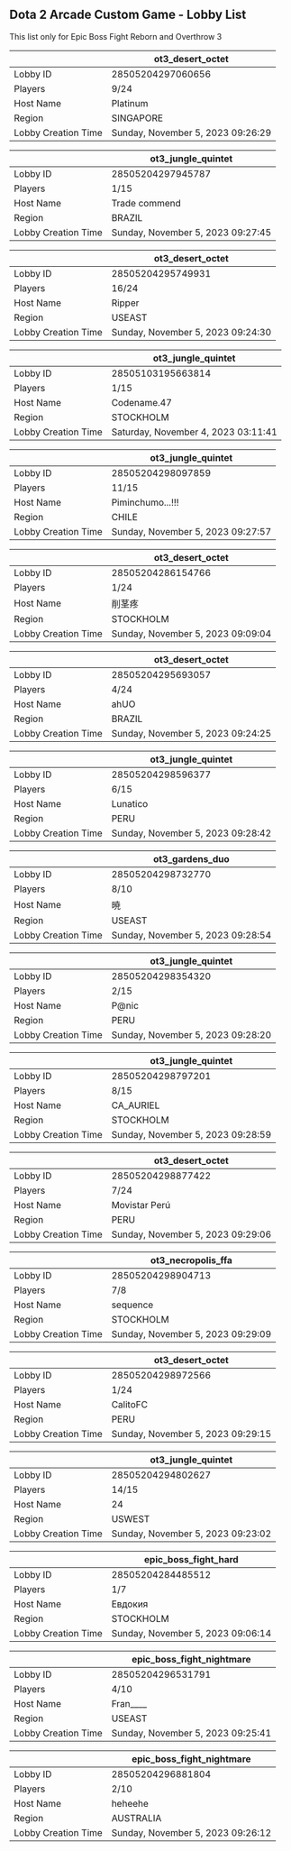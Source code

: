 ## Dota 2 Arcade Custom Game - Lobby List

This list only for Epic Boss Fight Reborn and Overthrow 3

|  | ot3_desert_octet |
| ------ | ------ |
| Lobby ID | 28505204297060656 |
| Players | 9/24 |
| Host Name | Platinum |
| Region | SINGAPORE |
| Lobby Creation Time | Sunday, November 5, 2023 09:26:29 |


|  | ot3_jungle_quintet |
| ------ | ------ |
| Lobby ID | 28505204297945787 |
| Players | 1/15 |
| Host Name | Trade commend |
| Region | BRAZIL |
| Lobby Creation Time | Sunday, November 5, 2023 09:27:45 |


|  | ot3_desert_octet |
| ------ | ------ |
| Lobby ID | 28505204295749931 |
| Players | 16/24 |
| Host Name | Ripper |
| Region | USEAST |
| Lobby Creation Time | Sunday, November 5, 2023 09:24:30 |


|  | ot3_jungle_quintet |
| ------ | ------ |
| Lobby ID | 28505103195663814 |
| Players | 1/15 |
| Host Name | Codename.47 |
| Region | STOCKHOLM |
| Lobby Creation Time | Saturday, November 4, 2023 03:11:41 |


|  | ot3_jungle_quintet |
| ------ | ------ |
| Lobby ID | 28505204298097859 |
| Players | 11/15 |
| Host Name | Piminchumo...!!! |
| Region | CHILE |
| Lobby Creation Time | Sunday, November 5, 2023 09:27:57 |


|  | ot3_desert_octet |
| ------ | ------ |
| Lobby ID | 28505204286154766 |
| Players | 1/24 |
| Host Name | 削茎疼 |
| Region | STOCKHOLM |
| Lobby Creation Time | Sunday, November 5, 2023 09:09:04 |


|  | ot3_desert_octet |
| ------ | ------ |
| Lobby ID | 28505204295693057 |
| Players | 4/24 |
| Host Name | ahUO |
| Region | BRAZIL |
| Lobby Creation Time | Sunday, November 5, 2023 09:24:25 |


|  | ot3_jungle_quintet |
| ------ | ------ |
| Lobby ID | 28505204298596377 |
| Players | 6/15 |
| Host Name | Lunatico |
| Region | PERU |
| Lobby Creation Time | Sunday, November 5, 2023 09:28:42 |


|  | ot3_gardens_duo |
| ------ | ------ |
| Lobby ID | 28505204298732770 |
| Players | 8/10 |
| Host Name | 暁 |
| Region | USEAST |
| Lobby Creation Time | Sunday, November 5, 2023 09:28:54 |


|  | ot3_jungle_quintet |
| ------ | ------ |
| Lobby ID | 28505204298354320 |
| Players | 2/15 |
| Host Name | P@nic |
| Region | PERU |
| Lobby Creation Time | Sunday, November 5, 2023 09:28:20 |


|  | ot3_jungle_quintet |
| ------ | ------ |
| Lobby ID | 28505204298797201 |
| Players | 8/15 |
| Host Name | CA_AURIEL |
| Region | STOCKHOLM |
| Lobby Creation Time | Sunday, November 5, 2023 09:28:59 |


|  | ot3_desert_octet |
| ------ | ------ |
| Lobby ID | 28505204298877422 |
| Players | 7/24 |
| Host Name | Movistar Perú |
| Region | PERU |
| Lobby Creation Time | Sunday, November 5, 2023 09:29:06 |


|  | ot3_necropolis_ffa |
| ------ | ------ |
| Lobby ID | 28505204298904713 |
| Players | 7/8 |
| Host Name | sequence |
| Region | STOCKHOLM |
| Lobby Creation Time | Sunday, November 5, 2023 09:29:09 |


|  | ot3_desert_octet |
| ------ | ------ |
| Lobby ID | 28505204298972566 |
| Players | 1/24 |
| Host Name | CalitoFC |
| Region | PERU |
| Lobby Creation Time | Sunday, November 5, 2023 09:29:15 |


|  | ot3_jungle_quintet |
| ------ | ------ |
| Lobby ID | 28505204294802627 |
| Players | 14/15 |
| Host Name | 24 |
| Region | USWEST |
| Lobby Creation Time | Sunday, November 5, 2023 09:23:02 |


|  | epic_boss_fight_hard |
| ------ | ------ |
| Lobby ID | 28505204284485512 |
| Players | 1/7 |
| Host Name | Евдокия |
| Region | STOCKHOLM |
| Lobby Creation Time | Sunday, November 5, 2023 09:06:14 |


|  | epic_boss_fight_nightmare |
| ------ | ------ |
| Lobby ID | 28505204296531791 |
| Players | 4/10 |
| Host Name | Fran____ |
| Region | USEAST |
| Lobby Creation Time | Sunday, November 5, 2023 09:25:41 |


|  | epic_boss_fight_nightmare |
| ------ | ------ |
| Lobby ID | 28505204296881804 |
| Players | 2/10 |
| Host Name | heheehe |
| Region | AUSTRALIA |
| Lobby Creation Time | Sunday, November 5, 2023 09:26:12 |


